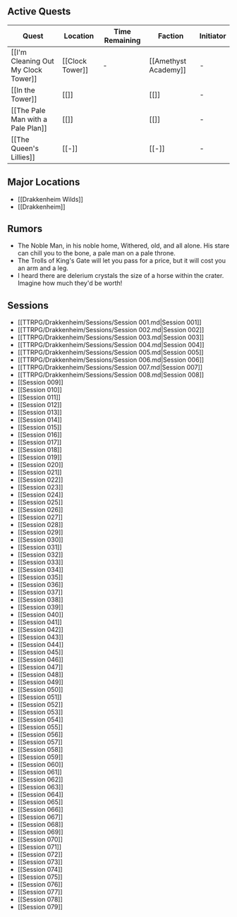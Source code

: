 
## Active Quests

<!-- QueryToSerialize: TABLE WITHOUT ID file.link AS "Quest", "[[" + location + "]]" as "Location", complete_by AS "Time Remaining", "[[" + faction + "]]" as "Faction", initator AS "Initiator" FROM "TTRPG/Drakkenheim" WHERE type = "quest" AND !completed SORT file.name ASC -->
<!-- SerializedQuery: TABLE WITHOUT ID file.link AS "Quest", "[[" + location + "]]" as "Location", complete_by AS "Time Remaining", "[[" + faction + "]]" as "Faction", initator AS "Initiator" FROM "TTRPG/Drakkenheim" WHERE type = "quest" AND !completed SORT file.name ASC -->

| Quest                                                                                            | Location        | Time Remaining | Faction              | Initiator |
| ------------------------------------------------------------------------------------------------ | --------------- | -------------- | -------------------- | --------- |
| [[I'm Cleaning Out My Clock Tower]] | [[Clock Tower]] | \-             | [[Amethyst Academy]] | \-        |
| [[In the Tower]]                                       | [[]]            |                | [[]]                 | \-        |
| [[The Pale Man with a Pale Plan]]     | [[]]            |                | [[]]                 | \-        |
| [[The Queen's Lillies]]                         | [[\-]]          |                | [[\-]]               | \-        |
<!-- SerializedQuery END -->


## Major Locations

<!-- QueryToSerialize: LIST FROM "TTRPG/Drakkenheim/Locations" WHERE within = "None" -->
<!-- SerializedQuery: LIST FROM "TTRPG/Drakkenheim/Locations" WHERE within = "None" -->
- [[Drakkenheim Wilds]]
- [[Drakkenheim]]
<!-- SerializedQuery END -->

## Rumors

- The Noble Man, in his noble home, Withered, old, and all alone. His stare can chill you to the bone, a pale man on a pale throne.
- The Trolls of King's Gate will let you pass for a price, but it will cost you an arm and a leg.
- I heard there are delerium crystals the size of a horse within the crater. Imagine how much they'd be worth!

## Sessions
<!-- QueryToSerialize: LIST FROM "TTRPG/Drakkenheim/Sessions" SORT file.name ASC -->
<!-- SerializedQuery: LIST FROM "TTRPG/Drakkenheim/Sessions" SORT file.name ASC -->
- [[TTRPG/Drakkenheim/Sessions/Session 001.md|Session 001]]
- [[TTRPG/Drakkenheim/Sessions/Session 002.md|Session 002]]
- [[TTRPG/Drakkenheim/Sessions/Session 003.md|Session 003]]
- [[TTRPG/Drakkenheim/Sessions/Session 004.md|Session 004]]
- [[TTRPG/Drakkenheim/Sessions/Session 005.md|Session 005]]
- [[TTRPG/Drakkenheim/Sessions/Session 006.md|Session 006]]
- [[TTRPG/Drakkenheim/Sessions/Session 007.md|Session 007]]
- [[TTRPG/Drakkenheim/Sessions/Session 008.md|Session 008]]
- [[Session 009]]
- [[Session 010]]
- [[Session 011]]
- [[Session 012]]
- [[Session 013]]
- [[Session 014]]
- [[Session 015]]
- [[Session 016]]
- [[Session 017]]
- [[Session 018]]
- [[Session 019]]
- [[Session 020]]
- [[Session 021]]
- [[Session 022]]
- [[Session 023]]
- [[Session 024]]
- [[Session 025]]
- [[Session 026]]
- [[Session 027]]
- [[Session 028]]
- [[Session 029]]
- [[Session 030]]
- [[Session 031]]
- [[Session 032]]
- [[Session 033]]
- [[Session 034]]
- [[Session 035]]
- [[Session 036]]
- [[Session 037]]
- [[Session 038]]
- [[Session 039]]
- [[Session 040]]
- [[Session 041]]
- [[Session 042]]
- [[Session 043]]
- [[Session 044]]
- [[Session 045]]
- [[Session 046]]
- [[Session 047]]
- [[Session 048]]
- [[Session 049]]
- [[Session 050]]
- [[Session 051]]
- [[Session 052]]
- [[Session 053]]
- [[Session 054]]
- [[Session 055]]
- [[Session 056]]
- [[Session 057]]
- [[Session 058]]
- [[Session 059]]
- [[Session 060]]
- [[Session 061]]
- [[Session 062]]
- [[Session 063]]
- [[Session 064]]
- [[Session 065]]
- [[Session 066]]
- [[Session 067]]
- [[Session 068]]
- [[Session 069]]
- [[Session 070]]
- [[Session 071]]
- [[Session 072]]
- [[Session 073]]
- [[Session 074]]
- [[Session 075]]
- [[Session 076]]
- [[Session 077]]
- [[Session 078]]
- [[Session 079]]
<!-- SerializedQuery END -->
